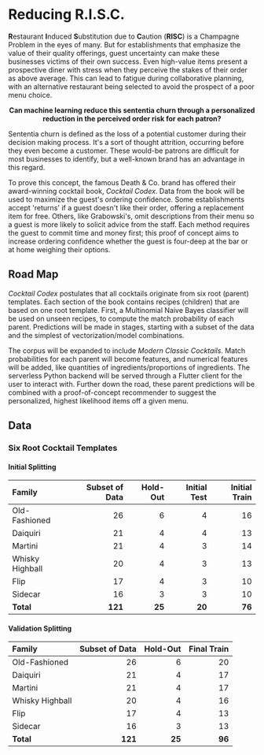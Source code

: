 # Reducing R.I.S.C.

**R**estaurant **I**nduced **S**ubstitution due to **C**aution (**RISC**) is a Champagne Problem in the eyes of many. But for establishments that emphasize the value of their quality offerings, guest uncertainty can make these businesses victims of their own success. Even high-value items present a prospective diner with stress when they perceive the stakes of their order as above average. This can lead to fatigue during collaborative planning, with an alternative restaurant being selected to avoid the prospect of a poor menu choice.

<p align="center">
    <b>Can machine learning reduce this sententia churn through a personalized reduction in the perceived order risk for each patron?</b>
</p>

Sententia churn is defined as the loss of a potential customer during their decision making process. It's a sort of thought attrition, occurring before they even become a customer. These would-be patrons are difficult for most businesses to identify, but a well-known brand has an advantage in this regard.

To prove this concept, the famous Death & Co. brand has offered their award-winning cocktail book, *Cocktail Codex*. Data from the book will be used to maximize the guest's ordering confidence. Some establishments accept 'returns' if a guest doesn't like their order, offering a replacement item for free. Others, like Grabowski's, omit descriptions from their menu so a guest is more likely to solicit advice from the staff. Each method requires the guest to commit time and money first; this proof of concept aims to increase ordering confidence whether the guest is four-deep at the bar or at home weighing their options.

## Road Map

*Cocktail Codex* postulates that all cocktails originate from six root (parent) templates. Each section of the book contains recipes (children) that are based on one root template. First, a Multinomial Naive Bayes classifier will be used on unseen recipes, to compute the match probability of each parent. Predictions will be made in stages, starting with a subset of the data and the simplest of vectorization/model combinations.

The corpus will be expanded to include *Modern Classic Cocktails*. Match probabilities for each parent will become features, and numerical features will be added, like quantities of ingredients/proportions of ingredients. The serverless Python backend will be served through a Flutter client for the user to interact with. Further down the road, these parent predictions will be combined with a proof-of-concept recommender to suggest the personalized, highest likelihood items off a given menu.

## Data

### Six Root Cocktail Templates

#### Initial Splitting

| **Family**       | Subset of Data | Hold-Out    | Initial Test | Initial Train   |
|:-----------------|---------------:|------------:|-------------:|----------------:|
| Old-Fashioned    | 26             | 6           | 4            | 16              |
| Daiquiri         | 21             | 4           | 4            | 13              | 
| Martini          | 21             | 4           | 3            | 14              |
| Whisky Highball  | 20             | 4           | 3            | 13              |
| Flip             | 17             | 4           | 3            | 10              |
| Sidecar          | 16             | 3           | 3            | 10              |
| **Total**        | **121**        | **25**      | **20**       | **76**          |

#### Validation Splitting

| **Family**       | Subset of Data | Hold-Out    | Final Train  |
|:-----------------|---------------:|------------:|-------------:|
| Old-Fashioned    | 26             | 6           | 20           |
| Daiquiri         | 21             | 4           | 17           |
| Martini          | 21             | 4           | 17           |
| Whisky Highball  | 20             | 4           | 16           |
| Flip             | 17             | 4           | 13           |
| Sidecar          | 16             | 3           | 13           |
| **Total**        | **121**        | **25**      | **96**       |